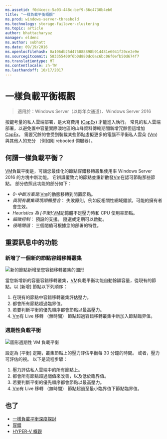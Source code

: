 ```yaml
---
ms.assetid: f0d4cecc-5a03-448c-bef9-86c4730b4eb0
title: "一樣負載平衡概觀"
ms.prod: windows-server-threshold
ms.technology: storage-failover-clustering
ms.topic: article
author: bhattacharyaz
manager: eldenc
ms.author: subhatt
ms.date: 09/19/2016
ms.openlocfilehash: 0a106db25d476088898b914481e6041f20ce2e9e
ms.sourcegitcommit: 583355400f6b0d880dc0ac6bc06f0efb50d674f7
ms.translationtype: MT
ms.contentlocale: zh-TW
ms.lasthandoff: 10/17/2017
---
```

# <a name="virtual-machine-load-balancing-overview"></a>一樣負載平衡概觀

> 適用於：Windows Server（以每年次通道）、Windows Server 2016

按鍵考量的私人雲端部署，是大寫費用 (<abbr title="大寫費用">CapEx</abbr>) 才能進入執行。 常見的私人雲端部署，以避免置中容量實際澳地區的山峰資料傳輸期間新增冗餘但這增加<abbr title="大寫費用">CapEx</abbr>。 需要冗餘的會受到裝載某些節點虛擬更多的電腦不平衡私人雲朵 (<abbr title="虛擬電腦">Vm</abbr>) 與其他人的充分 （例如剛 rebooted 伺服器）。

## <a id="what-is-vm-load-balancing"></a>何謂一樣負載平衡？
<abbr title="一樣">VM</abbr>負載平衡是，可讓您最佳化的節點容錯移轉叢集使用率 Windows Server 2016 的方塊中新功能。 它辨識覆致力的節點並重新散發<abbr title="虛擬電腦">Vm</abbr>在認可節點那些節點。 部分依照此功能的部分如下：

* *0-中斷方案是*:<abbr title="虛擬電腦">Vm</abbr>的動態移轉到閒置節點。
* *與現有叢集環境順暢整合*： 失敗原則，例如反相關性網域錯誤，可能的擁有者會生效。
* *Heuristics 為 [平衡]*:<abbr title="一樣">VM</abbr>記憶體不足壓力時和 CPU 使用率節點。
* *細微控制*： 預設的支援。 隨選或定期可以啟動。
* *侵略閾值*： 三個閾值可根據您的部署的特性。

## <a id="feature-in-action"></a>重要訊息中的功能
### <a id="new-node-added"></a>新增了一個新的節點容錯移轉叢集
![新的節點新增至您容錯移轉叢集的圖形](media/vm-load-balancing/overview-VM-load-balancing-1.png)

當您新增新的容量容錯移轉叢集，<abbr title="一樣">VM</abbr>負載平衡功能自動餘額容量，從現有的節點，以 [新增] 節點以下列順序：

1. 在現有的節點中容錯移轉叢集評估壓力。
2. 都會所有節點超過臨界值。
3. 若要判斷平衡的優先順序都會節點以最高壓力。
4. <abbr title="虛擬電腦">Vm</abbr>有 Live 移轉 （無時間） 節點超過容錯移轉叢集中新加入節點臨界值。

### <a id="recurring-load-balancing"></a>週期性負載平衡
![圖形週期性 VM 負載平衡](media/vm-load-balancing/overview-VM-load-balancing-2.png)

設定為 [平衡] 定期，叢集節點上的壓力評估平衡每 30 分鐘的時間。 或者，壓力可評估的視。 以下是流程步驟：

1. 壓力評估私人雲端中的所有節點上。
2. 都會所有節點超過閾值來改善，以及低於臨界值。
3. 若要判斷平衡的優先順序都會節點以最高壓力。
4. <abbr title="虛擬電腦">Vm</abbr>有 Live 移轉 （無時間） 節點超過至最小臨界值下節點臨界值。

## <a name="see-also"></a>也了
* [一樣負載平衡深度探討](vm-load-balancing-deep-dive.md)
* [容錯](failover-clustering-overview.md)
* [HYPER-V 概觀](../virtualization/hyper-v/Hyper-V-on-Windows-Server.md)
